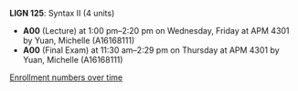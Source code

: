**LIGN 125**: Syntax II (4 units)

- **A00** (Lecture) at 1:00 pm–2:20 pm on Wednesday, Friday at APM 4301 by Yuan, Michelle (A16168111)
- **A00** (Final Exam) at 11:30 am–2:29 pm on Thursday at APM 4301 by Yuan, Michelle (A16168111)

[Enrollment numbers over time](./LIGN125.tsv)
